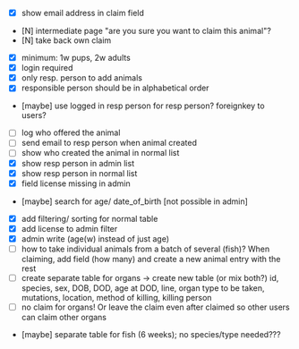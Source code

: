 - [X] show email address in claim field
- [N] intermediate page "are you sure you want to claim this animal"?
- [N] take back own claim
- [X] minimum: 1w pups, 2w adults
- [X] login required
- [X] only resp. person to add animals
- [X] responsible person should be in alphabetical order
- [maybe] use logged in resp person for resp person? foreignkey to users?
- [  ] log who offered the animal
- [  ] send email to resp person when animal created
- [  ] show who created the animal in normal list
- [X] show resp person in admin list
- [X] show resp person in normal list
- [X] field license missing in admin
- [maybe] search for age/ date_of_birth [not possible in admin]
- [X] add filtering/ sorting for normal table
- [X] add license to admin filter
- [X] admin write (age(w) instead of just age)
- [  ] how to take individual animals from a batch of several (fish)? When claiming, add field (how many) and create a new animal entry with the rest
- [  ] create separate table for organs -> create new table (or mix both?) id, species, sex, DOB, DOD, age at DOD, line, organ type to be taken, mutations, location, method of killing, killing person
- [  ] no claim for organs! Or leave the claim even after claimed so other users can claim other organs
- [maybe] separate table for fish (6 weeks); no species/type needed???
